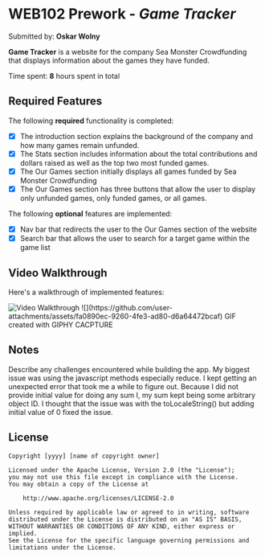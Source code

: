# WEB102 Prework - *Game Tracker*

Submitted by: **Oskar Wolny**

**Game Tracker** is a website for the company Sea Monster Crowdfunding that displays information about the games they have funded.

Time spent: **8** hours spent in total

## Required Features

The following **required** functionality is completed:

* [X] The introduction section explains the background of the company and how many games remain unfunded.
* [X] The Stats section includes information about the total contributions and dollars raised as well as the top two most funded games.
* [X] The Our Games section initially displays all games funded by Sea Monster Crowdfunding
* [X] The Our Games section has three buttons that allow the user to display only unfunded games, only funded games, or all games.

The following **optional** features are implemented:


* [X] Nav bar that redirects the user to the Our Games section of the website
* [X] Search bar that allows the user to search for a target game within the game list

## Video Walkthrough

Here's a walkthrough of implemented features:

<img src='https://i.imgur.com/0TNxaMp.gif' title='Video Walkthrough' width='' alt='Video Walkthrough' />
![](https://github.com/user-attachments/assets/fa0890ec-9260-4fe3-ad80-d6a64472bcaf)
<!-- Replace this with whatever GIF tool you used! -->
GIF created with GIPHY CACPTURE  
<!-- Recommended tools:
[Kap](https://getkap.co/) for macOS
[ScreenToGif](https://www.screentogif.com/) for Windows
[peek](https://github.com/phw/peek) for Linux. -->

## Notes

Describe any challenges encountered while building the app.
My biggest issue was using the javascript methods especially reduce. I kept getting an unexpected error that took me a while to figure out.
Because I did not provide initial value for doing any sum I, my sum kept being some arbitrary object ID. I thought that the issue was with the toLocaleString()
but adding initial value of 0 fixed the issue.

## License

    Copyright [yyyy] [name of copyright owner]

    Licensed under the Apache License, Version 2.0 (the "License");
    you may not use this file except in compliance with the License.
    You may obtain a copy of the License at

        http://www.apache.org/licenses/LICENSE-2.0

    Unless required by applicable law or agreed to in writing, software
    distributed under the License is distributed on an "AS IS" BASIS,
    WITHOUT WARRANTIES OR CONDITIONS OF ANY KIND, either express or implied.
    See the License for the specific language governing permissions and
    limitations under the License.
